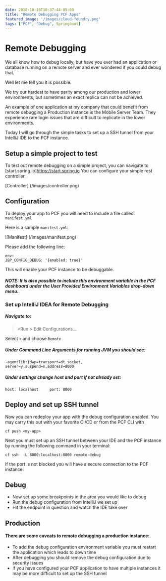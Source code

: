 ```yaml
--- 
date: 2018-10-16T10:37:44-05:00
title: "Remote Debugging PCF Apps"
featured_image: '/images/cloud-foundry.png'
tags: ["PCF", "Debug", Springboot]
---
```


# Remote Debugging 

We all know how to debug locally, but have you ever had an application or database running on a remote server and ever wondered if you could debug that. 

Well let me tell you it is possible. 

We try our hardest to have parity among our production and lower environments, but sometimes an exact replica can not be achieved.

An example of one application at my company that could benefit from remote debugging a Production instance is the Mobile Server Team. They experience rare login issues that are difficult to replicate in the lower environments. 

Today I will go through the simple tasks to set up a SSH tunnel from your IntelliJ IDE to the PCF instance.

## Setup a simple project to test

To test out remote debugging on a simple project, you can navigate to [start.spring.io]https://start.spring.io You can configure your simple rest controller.

[Controller] (/images/controller.png)

## Configuration

To deploy your app to PCF you will need to include a file called: `manifest.yml`

Here is a sample `manifest.yml`:

![Manifest] (/images/manifest.png)

Please add the following line:

```
env:
JBP_CONFIG_DEBUG: '{enabled: true}'
```

This will enable your PCF instance to be debuggable.

##### **NOTE**: It is also possible to include this environment variable in the PCF dashboard under the User Provided Environment Variables drop-down menu.

### Set up IntelliJ IDEA for Remote Debugging

##### Navigate to:

> \>Run \> Edit Configurations...

Select `+` and choose `Remote`
 
##### Under Command Line Arguments for running JVM you should see:

```
-agentlib:jdwp=transport=dt_socket,
server=y,suspend=n,address=8000
```

##### Under settings change host and port if not already set:

```
host: localhost     port: 8000
```


## Deploy and set up SSH tunnel

Now you can redeploy your app with the debug configuration enabled. You may carry this out with your favorite CI/CD or from the PCF CLI with

`cf push <my-app>`

Next you must set up an SSH tunnel between your IDE and the PCF instance by running the following command in your terminal:

`cf ssh  -L 8000:localhost:8000 remote-debug`

If the port is not blocked you will have a secure connection to the PCF instance.

## Debug

* Now set up some breakpoints in the area you would like to debug
* Run the debug configuration from IntelliJ we set up
* Hit the endpoint in question and watch the IDE take over

## Production

#### There are some caveats to remote debugging a production instance:

* To add the debug configuration environment variable you must restart the application which leads to down time
* After debugging you should remove the debug configuration due to security issues
* If you have configured your PCF application to have multiple instances it may be more difficult to set up the SSH tunnel









